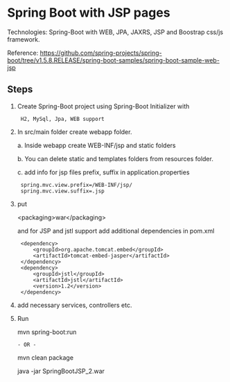 Spring Boot with JSP pages
===========================
Technologies: Spring-Boot with WEB, JPA, JAXRS, JSP and Boostrap css/js framework.

Reference:
https://github.com/spring-projects/spring-boot/tree/v1.5.8.RELEASE/spring-boot-samples/spring-boot-sample-web-jsp


Steps
-----

1. Create Spring-Boot project using Spring-Boot Initializer with

        H2, MySql, Jpa, WEB support

2. In src/main folder create webapp folder.

   a. Inside webapp create WEB-INF/jsp and static folders

   b. You can delete static and templates folders from resources folder.
   
   c. add info for jsp files prefix, suffix in application.properties

        spring.mvc.view.prefix=/WEB-INF/jsp/
        spring.mvc.view.suffix=.jsp


3. put 
   
   \<packaging>war\</packaging>
   
   and for JSP and jstl support add additional dependencies in pom.xml

        <dependency>
            <groupId>org.apache.tomcat.embed</groupId>
            <artifactId>tomcat-embed-jasper</artifactId>
        </dependency>
        <dependency>
            <groupId>jstl</groupId>
            <artifactId>jstl</artifactId>
            <version>1.2</version>
        </dependency>

4. add necessary services, controllers etc.

5. Run

    mvn spring-boot:run

       - OR -

    mvn clean package

    java -jar SpringBootJSP_2.war
